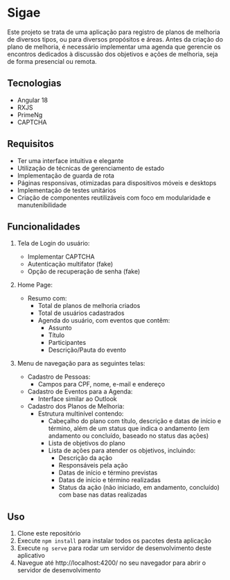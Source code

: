 # Sigae

Este projeto se trata de uma aplicação para registro de planos de melhoria de diversos tipos, ou para diversos propósitos e áreas. Antes da criação do plano de melhoria, é necessário implementar uma agenda que gerencie os encontros dedicados à discussão dos objetivos e ações de melhoria, seja de forma presencial ou remota.

## Tecnologias

- Angular 18
- RXJS
- PrimeNg
- CAPTCHA

## Requisitos

- Ter uma interface intuitiva e elegante
- Utilização de técnicas de gerenciamento de estado
- Implementação de guarda de rota
- Páginas responsivas, otimizadas para dispositivos móveis e desktops
- Implementação de testes unitários
- Criação de componentes reutilizáveis com foco em modularidade e manutenibilidade

## Funcionalidades

1. Tela de Login do usuário:

   - Implementar CAPTCHA
   - Autenticação multifator (fake)
   - Opção de recuperação de senha (fake)

2. Home Page:

   - Resumo com:
     - Total de planos de melhoria criados
     - Total de usuários cadastrados
     - Agenda do usuário, com eventos que contêm:
       - Assunto
       - Título
       - Participantes
       - Descrição/Pauta do evento

3. Menu de navegação para as seguintes telas:
   - Cadastro de Pessoas:
     - Campos para CPF, nome, e-mail e endereço
   - Cadastro de Eventos para a Agenda:
     - Interface similar ao Outlook
   - Cadastro dos Planos de Melhoria:
     - Estrutura multinível contendo:
       - Cabeçalho do plano com título, descrição e datas de início e término, além de um status que indica o andamento (em andamento ou concluído, baseado no status das ações)
       - Lista de objetivos do plano
       - Lista de ações para atender os objetivos, incluindo:
         - Descrição da ação
         - Responsáveis pela ação
         - Datas de início e término previstas
         - Datas de início e término realizadas
         - Status da ação (não iniciado, em andamento, concluído) com base nas datas realizadas

## Uso

1. Clone este repositório
2. Execute `npm install` para instalar todos os pacotes desta aplicação
3. Execute `ng serve` para rodar um servidor de desenvolvimento deste aplicativo
4. Navegue até http://localhost:4200/ no seu navegador para abrir o servidor de desenvolvimento
